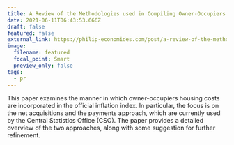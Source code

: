 ```yaml
---
title: A Review of the Methodologies used in Compiling Owner-Occupiers’ Housing Indices
date: 2021-06-11T06:43:53.666Z
draft: false
featured: false
external_link: https://philip-economides.com/post/a-review-of-the-methodologies-used-in-compiling-owner-occupiers-housing-indices/
image:
  filename: featured
  focal_point: Smart
  preview_only: false
tags:
  - pr
---
```

This paper examines the manner in which owner-occupiers housing costs are incorporated in the official inflation index. 
In particular, the focus is on the net acquisitions and the payments approach, which are currently used by the Central Statistics Office (CSO). 
The paper provides a detailed overview of the two approaches, along with some suggestion for further refinement.
